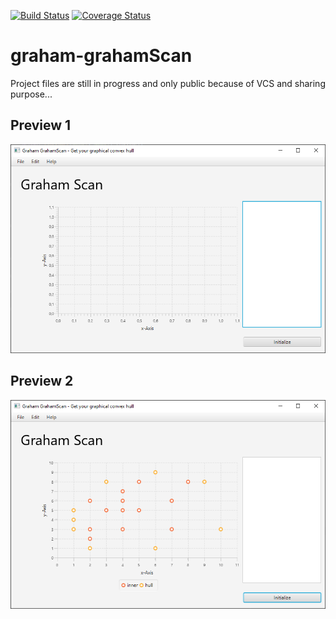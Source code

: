 [![Build Status](https://app.travis-ci.com/prolific-dev/graham-scan.svg?branch=main)](https://app.travis-ci.com/prolific-dev/graham-scan)
[![Coverage Status](https://coveralls.io/repos/github/prolific-dev/graham-scan/badge.svg?branch=main)](https://coveralls.io/github/prolific-dev/graham-scan?branch=main)

# graham-grahamScan

Project files are still in progress and only public because of VCS and sharing purpose...

## Preview 1
![preview-1](screenshots/graham-screenie1.png)

## Preview 2
![preview-2](screenshots/graham-screenie2.png)